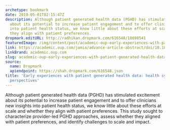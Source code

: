 ```yaml
---
archetype: bookmark
date: 2019-05-01T02:15:47Z
description: Although patient generated health data (PGHD) has stimulated excitement
  about its potential to increase patient engagement and to offer clinicians new insights
  into patient health status, we know little about these efforts at scale and whether
  they align with patient preferences.
dropmark.editURL: http://radhikan.dropmark.com/616548/18698541
featuredImage: /img/content/post/academic-oup-early-experiences-with-patient-generated-health-data-health-system-and-patient-perspectives.svg
link: https://academic.oup.com/jamia/advance-article-abstract/doi/10.1093/jamia/ocz045/5476189?redirectedFrom=fulltext
linkBrand: academic.oup.com
slug: academic-oup-early-experiences-with-patient-generated-health-data-health-system-and-patient-perspectives
source:
  name: Dropmark
  apiendpoint: https://shah.dropmark.com/616548.json
title: 'Early experiences with patient generated health data: health system and patient
  perspectives'
---
```

Although patient generated health data (PGHD) has stimulated excitement about its potential to increase patient engagement and to offer clinicians new insights into patient health status, we know little about these efforts at scale and whether they align with patient preferences. This study sought to characterize provider-led PGHD approaches, assess whether they aligned with patient preferences, and identify challenges to scale and impact.